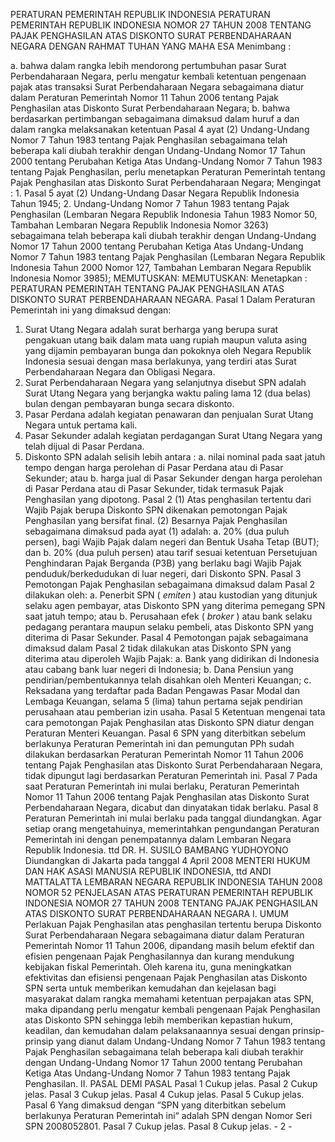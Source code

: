  PERATURAN PEMERINTAH REPUBLIK INDONESIA PERATURAN PEMERINTAH REPUBLIK INDONESIA NOMOR 27 TAHUN 2008 TENTANG PAJAK PENGHASILAN ATAS DISKONTO SURAT PERBENDAHARAAN NEGARA
DENGAN RAHMAT TUHAN YANG MAHA ESA
Menimbang :

a. bahwa dalam rangka lebih mendorong pertumbuhan pasar Surat Perbendaharaan Negara, perlu mengatur kembali ketentuan pengenaan pajak atas transaksi Surat Perbendaharaan Negara sebagaimana diatur dalam Peraturan Pemerintah Nomor 11 Tahun 2006 tentang Pajak Penghasilan atas Diskonto Surat Perbendaharaan Negara;
b. bahwa berdasarkan pertimbangan sebagaimana dimaksud dalam huruf a dan dalam rangka melaksanakan ketentuan Pasal 4 ayat (2) Undang-Undang Nomor 7 Tahun 1983 tentang Pajak Penghasilan sebagaimana telah beberapa kali diubah terakhir dengan Undang-Undang Nomor 17 Tahun 2000 tentang Perubahan Ketiga Atas Undang-Undang Nomor 7 Tahun 1983 tentang Pajak Penghasilan, perlu menetapkan Peraturan Pemerintah tentang Pajak Penghasilan atas Diskonto Surat Perbendaharaan Negara; Mengingat : 1. Pasal 5 ayat (2) Undang-Undang Dasar Negara Republik Indonesia Tahun 1945;
2. Undang-Undang Nomor 7 Tahun 1983 tentang Pajak Penghasilan (Lembaran Negara Republik Indonesia Tahun 1983 Nomor 50, Tambahan Lembaran Negara Republik Indonesia Nomor 3263) sebagaimana telah beberapa kali diubah terakhir dengan Undang-Undang Nomor 17 Tahun 2000 tentang Perubahan Ketiga Atas Undang-Undang Nomor 7 Tahun 1983 tentang Pajak Penghasilan (Lembaran Negara Republik Indonesia Tahun 2000 Nomor 127, Tambahan Lembaran Negara Republik Indonesia Nomor 3985);
MEMUTUSKAN:
MEMUTUSKAN:
 Menetapkan : PERATURAN PEMERINTAH TENTANG PAJAK PENGHASILAN ATAS DISKONTO SURAT PERBENDAHARAAN NEGARA.
Pasal 1
Dalam Peraturan Pemerintah ini yang dimaksud dengan:
1. Surat Utang Negara adalah surat berharga yang berupa surat pengakuan utang baik dalam mata uang rupiah maupun valuta asing yang dijamin pembayaran bunga dan pokoknya oleh Negara Republik Indonesia sesuai dengan masa berlakunya, yang terdiri atas Surat Perbendaharaan Negara dan Obligasi Negara.
2. Surat Perbendaharaan Negara yang selanjutnya disebut SPN adalah Surat Utang Negara yang berjangka waktu paling lama 12 (dua belas) bulan dengan pembayaran bunga secara diskonto.
3. Pasar Perdana adalah kegiatan penawaran dan penjualan Surat Utang Negara untuk pertama kali.
4. Pasar Sekunder adalah kegiatan perdagangan Surat Utang Negara yang telah dijual di Pasar Perdana.
5. Diskonto SPN adalah selisih lebih antara :
a. nilai nominal pada saat jatuh tempo dengan harga perolehan di Pasar Perdana atau di Pasar Sekunder; atau
b. harga jual di Pasar Sekunder dengan harga perolehan di Pasar Perdana atau di Pasar Sekunder, tidak termasuk Pajak Penghasilan yang dipotong.
Pasal 2
(1) Atas penghasilan tertentu dari Wajib Pajak berupa Diskonto SPN dikenakan pemotongan Pajak Penghasilan yang bersifat final.
(2) Besarnya Pajak Penghasilan sebagaimana dimaksud pada ayat (1) adalah:
a. 20% (dua puluh persen), bagi Wajib Pajak dalam negeri dan Bentuk Usaha Tetap (BUT); dan
b. 20% (dua puluh persen) atau tarif sesuai ketentuan Persetujuan Penghindaran Pajak Berganda (P3B) yang berlaku bagi Wajib Pajak penduduk/berkedudukan di luar negeri, dari Diskonto SPN.
Pasal 3
Pemotongan Pajak Penghasilan sebagaimana dimaksud dalam Pasal 2 dilakukan oleh:
a. Penerbit SPN ( _emiten_ ) atau kustodian yang ditunjuk selaku agen pembayar, atas Diskonto SPN yang diterima pemegang SPN saat jatuh tempo; atau
b. Perusahaan efek ( _broker_ ) atau bank selaku pedagang perantara maupun selaku pembeli, atas Diskonto SPN yang diterima di Pasar Sekunder.
Pasal 4
Pemotongan pajak sebagaimana dimaksud dalam Pasal 2 tidak dilakukan atas Diskonto SPN yang diterima atau diperoleh Wajib Pajak:
a. Bank yang didirikan di Indonesia atau cabang bank luar negeri di Indonesia;
b. Dana Pensiun yang pendirian/pembentukannya telah disahkan oleh Menteri Keuangan;
c. Reksadana yang terdaftar pada Badan Pengawas Pasar Modal dan Lembaga Keuangan, selama 5 (lima) tahun pertama sejak pendirian perusahaan atau pemberian izin usaha.
Pasal 5
Ketentuan mengenai tata cara pemotongan Pajak Penghasilan atas Diskonto SPN diatur dengan Peraturan Menteri Keuangan.
Pasal 6
SPN yang diterbitkan sebelum berlakunya Peraturan Pemerintah ini dan pemungutan PPh sudah dilakukan berdasarkan Peraturan Pemerintah Nomor 11 Tahun 2006 tentang Pajak Penghasilan atas Diskonto Surat Perbendaharaan Negara, tidak dipungut lagi berdasarkan Peraturan Pemerintah ini.
Pasal 7
Pada saat Peraturan Pemerintah ini mulai berlaku, Peraturan Pemerintah Nomor 11 Tahun 2006 tentang Pajak Penghasilan atas Diskonto Surat Perbendaharaan Negara, dicabut dan dinyatakan tidak berlaku.
Pasal 8
Peraturan Pemerintah ini mulai berlaku pada tanggal diundangkan.
Agar setiap orang mengetahuinya, memerintahkan pengundangan Peraturan Pemerintah ini dengan penempatannya dalam Lembaran Negara Republik Indonesia. ttd DR. H. SUSILO BAMBANG YUDHOYONO Diundangkan di Jakarta pada tanggal 4 April 2008 MENTERI HUKUM DAN HAK ASASI MANUSIA REPUBLIK INDONESIA, ttd ANDI MATTALATTA LEMBARAN NEGARA REPUBLIK INDONESIA TAHUN 2008 NOMOR 52 PENJELASAN ATAS PERATURAN PEMERINTAH REPUBLIK INDONESIA NOMOR 27 TAHUN 2008 TENTANG PAJAK PENGHASILAN ATAS DISKONTO SURAT PERBENDAHARAAN NEGARA I. UMUM Perlakuan Pajak Penghasilan atas penghasilan tertentu berupa Diskonto Surat Perbendaharaan Negara sebagaimana diatur dalam Peraturan Pemerintah Nomor 11 Tahun 2006, dipandang masih belum efektif dan efisien pengenaan Pajak Penghasilannya dan kurang mendukung kebijakan fiskal Pemerintah. Oleh karena itu, guna meningkatkan efektivitas dan efisiensi pengenaan Pajak Penghasilan atas Diskonto SPN serta untuk memberikan kemudahan dan kejelasan bagi masyarakat dalam rangka memahami ketentuan perpajakan atas SPN, maka dipandang perlu mengatur kembali pengenaan Pajak Penghasilan atas Diskonto SPN sehingga lebih memberikan kepastian hukum, keadilan, dan kemudahan dalam pelaksanaannya sesuai dengan prinsip-prinsip yang dianut dalam Undang-Undang Nomor 7 Tahun 1983 tentang Pajak Penghasilan sebagaimana telah beberapa kali diubah terakhir dengan Undang-Undang Nomor 17 Tahun 2000 tentang Perubahan Ketiga Atas Undang-Undang Nomor 7 Tahun 1983 tentang Pajak Penghasilan. II. PASAL DEMI PASAL
Pasal 1
Cukup jelas.
Pasal 2
Cukup jelas.
Pasal 3
Cukup jelas.
Pasal 4
Cukup jelas.
Pasal 5
Cukup jelas.
Pasal 6
Yang dimaksud dengan “SPN yang diterbitkan sebelum berlakunya Peraturan Pemerintah ini“ adalah SPN dengan Nomor Seri SPN 2008052801.
Pasal 7
Cukup jelas. Pasal 8 Cukup jelas. - 2 -